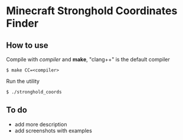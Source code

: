 # Minecraft Stronghold Coordinates Finder

## How to use

Compile with *compiler* and **make**,
"clang++" is the default compiler

```
$ make CC=<compiler>
```

Run the utility

```
$ ./stronghold_coords
```

## To do

* add more description
* add screenshots with examples

